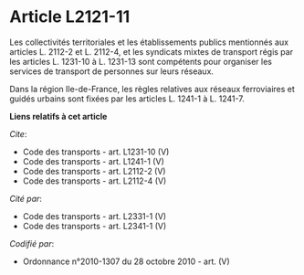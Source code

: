 # Article L2121-11

Les collectivités territoriales et les établissements publics mentionnés aux articles L. 2112-2 et L. 2112-4, et les
syndicats mixtes de transport régis par les articles L. 1231-10 à L. 1231-13 sont compétents pour organiser les services de
transport de personnes sur leurs réseaux. 

Dans la région Ile-de-France, les règles relatives aux réseaux ferroviaires et guidés urbains sont fixées par les articles L.
1241-1 à L. 1241-7.

**Liens relatifs à cet article**

_Cite_:

  - Code des transports - art. L1231-10 (V)
  - Code des transports - art. L1241-1 (V)
  - Code des transports - art. L2112-2 (V)
  - Code des transports - art. L2112-4 (V)

_Cité par_:

  - Code des transports - art. L2331-1 (V)
  - Code des transports - art. L2341-1 (V)

_Codifié par_:

  - Ordonnance n°2010-1307 du 28 octobre 2010 - art. (V)
